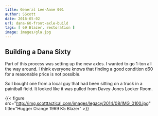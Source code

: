 ```yaml
---
title: General Lee-Anne 001
author: SScott
date: 2016-05-02
url: dana-60-front-axle-build
tags: [ 69 Blazer, restoration ]
image: images/gla.jpg
---
```


## Building a Dana Sixty

Part of this process was setting up the new axles.
I wanted to go 1-ton all the way around.
I think everyone knows that finding a good condition d60 for a reasonable price is not possible.

So I bought one from a local guy that had been sitting on a truck in a paintball field. It looked like it was pulled from Davey Jones Locker Room.


{{< figure src="http://img.scotttactical.com/images/legacy/2014/08/IMG_0100.jpg" title="Hugger Orange 1969 K5 Blazer" >}}
